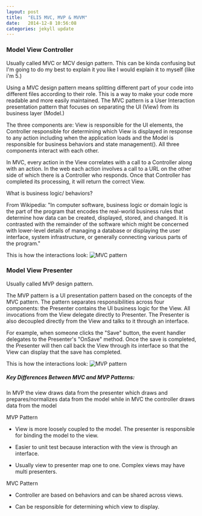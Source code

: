 ```yaml
---
layout: post
title:  "ELI5 MVC, MVP & MVVM"
date:   2014-12-8 10:56:08
categories: jekyll update
---
```

### Model View Controller

Usually called MVC or MCV design pattern. This can be kinda confusing but I'm going to do my best to explain it you like I would explain it to myself (like i'm 5.)

Using a MVC design pattern means splitting different part of your code into different files according to their role. This is a way to make your code more readable and more easily maintained. The MVC pattern is a User Interaction presentation pattern that focuses on separating the UI (View) from its business layer (Model.)

The three components are: View is responsible for the UI elements, the Controller responsible for determining which View is displayed in response to any action including when the application loads and the Model is responsible for business behaviors and state management(). All three components interact with each other.

In MVC, every action in the View correlates with a call to a Controller along with an action. In the web each action involves a call to a URL on the other side of which there is a Controller who responds. Once that Controller has completed its processing, it will return the correct View.

What is business logic/ behaviors?

From Wikipedia: "In computer software, business logic or domain logic is the part of the program that encodes the real-world business rules that determine how data can be created, displayed, stored, and changed. It is contrasted with the remainder of the software which might be concerned with lower-level details of managing a database or displaying the user interface, system infrastructure, or generally connecting various parts of the program."

This is how the interactions look:
![MVC pattern](../images/mvc.png)

### Model View Presenter

Usually called MVP design pattern.

The MVP pattern is a UI presentation pattern based on the concepts of the MVC pattern. The pattern separates responsibilities across four components: the Presenter contains the UI business logic for the View. All invocations from the View delegate directly to Presenter. The Presenter is also decoupled directly from the View and talks to it through an interface.

For example, when someone clicks the "Save" button, the event handler delegates to the Presenter's "OnSave" method. Once the save is completed, the Presenter will then call back the View through its interface so that the View can display that the save has completed.

This is how the interactions look:
![MVP pattern](../images/mvp.png)

##### Key Differences Between MVC and MVP Patterns:

In MVP the view draws data from the presenter which draws and prepares/normalizes data from the model while in MVC the controller draws data from the model

MVP Pattern

* View is more loosely coupled to the model. The presenter is responsible for binding the model to the view.

* Easier to unit test because interaction with the view is through an interface.

* Usually view to presenter map one to one. Complex views may have multi presenters.

MVC Pattern

* Controller are based on behaviors and can be shared across views.

* Can be responsible for determining which view to display.
